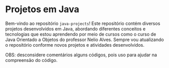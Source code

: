 # Projetos em Java

Bem-vindo ao repositório `java-projects`! Este repositório contém diversos projetos desenvolvidos em Java, abordando diferentes conceitos e tecnologias que estou aprendendo por meio de cursos como o curso de Java Orientado a Objetos do professor Nelio Alves.
Sempre vou atualizando o repositório conforme novos projetos e atividades desenvolvidos.

OBS: desconsidere comentários alguns códigos, pois uso para ajudar na compreensão do código.
